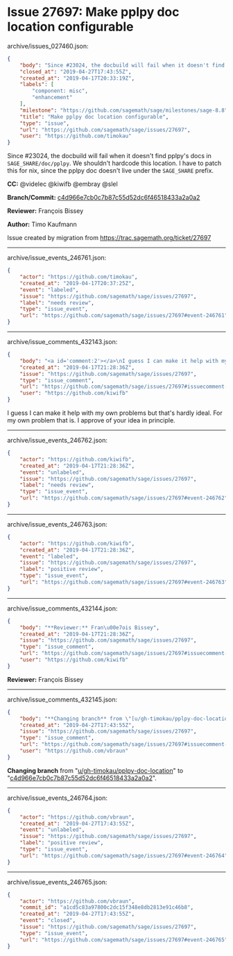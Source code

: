 # Issue 27697: Make pplpy doc location configurable

archive/issues_027460.json:
```json
{
    "body": "Since #23024, the docbuild will fail when it doesn't find pplpy's docs in `SAGE_SHARE/doc/pplpy`. We shouldn't hardcode this location. I have to patch this for nix, since the pplpy doc doesn't live under the `SAGE_SHARE` prefix.\n\n\n**CC:**  @videlec @kiwifb @embray @slel\n\n**Branch/Commit:** [c4d966e7cb0c7b87c55d52dc6f46518433a2a0a2](https://github.com/sagemath/sagetrac-mirror/commit/c4d966e7cb0c7b87c55d52dc6f46518433a2a0a2)\n\n**Reviewer:** Fran\u00e7ois Bissey\n\n**Author:** Timo Kaufmann\n\nIssue created by migration from https://trac.sagemath.org/ticket/27697\n\n",
    "closed_at": "2019-04-27T17:43:55Z",
    "created_at": "2019-04-17T20:33:19Z",
    "labels": [
        "component: misc",
        "enhancement"
    ],
    "milestone": "https://github.com/sagemath/sage/milestones/sage-8.8",
    "title": "Make pplpy doc location configurable",
    "type": "issue",
    "url": "https://github.com/sagemath/sage/issues/27697",
    "user": "https://github.com/timokau"
}
```
Since #23024, the docbuild will fail when it doesn't find pplpy's docs in `SAGE_SHARE/doc/pplpy`. We shouldn't hardcode this location. I have to patch this for nix, since the pplpy doc doesn't live under the `SAGE_SHARE` prefix.


**CC:**  @videlec @kiwifb @embray @slel

**Branch/Commit:** [c4d966e7cb0c7b87c55d52dc6f46518433a2a0a2](https://github.com/sagemath/sagetrac-mirror/commit/c4d966e7cb0c7b87c55d52dc6f46518433a2a0a2)

**Reviewer:** François Bissey

**Author:** Timo Kaufmann

Issue created by migration from https://trac.sagemath.org/ticket/27697





---

archive/issue_events_246761.json:
```json
{
    "actor": "https://github.com/timokau",
    "created_at": "2019-04-17T20:37:25Z",
    "event": "labeled",
    "issue": "https://github.com/sagemath/sage/issues/27697",
    "label": "needs review",
    "type": "issue_event",
    "url": "https://github.com/sagemath/sage/issues/27697#event-246761"
}
```



---

archive/issue_comments_432143.json:
```json
{
    "body": "<a id='comment:2'></a>\nI guess I can make it help with my own problems but that's hardly ideal. For my own problem that is. I approve of your idea in principle.",
    "created_at": "2019-04-17T21:28:36Z",
    "issue": "https://github.com/sagemath/sage/issues/27697",
    "type": "issue_comment",
    "url": "https://github.com/sagemath/sage/issues/27697#issuecomment-432143",
    "user": "https://github.com/kiwifb"
}
```

<a id='comment:2'></a>
I guess I can make it help with my own problems but that's hardly ideal. For my own problem that is. I approve of your idea in principle.



---

archive/issue_events_246762.json:
```json
{
    "actor": "https://github.com/kiwifb",
    "created_at": "2019-04-17T21:28:36Z",
    "event": "unlabeled",
    "issue": "https://github.com/sagemath/sage/issues/27697",
    "label": "needs review",
    "type": "issue_event",
    "url": "https://github.com/sagemath/sage/issues/27697#event-246762"
}
```



---

archive/issue_events_246763.json:
```json
{
    "actor": "https://github.com/kiwifb",
    "created_at": "2019-04-17T21:28:36Z",
    "event": "labeled",
    "issue": "https://github.com/sagemath/sage/issues/27697",
    "label": "positive review",
    "type": "issue_event",
    "url": "https://github.com/sagemath/sage/issues/27697#event-246763"
}
```



---

archive/issue_comments_432144.json:
```json
{
    "body": "**Reviewer:** Fran\u00e7ois Bissey",
    "created_at": "2019-04-17T21:28:36Z",
    "issue": "https://github.com/sagemath/sage/issues/27697",
    "type": "issue_comment",
    "url": "https://github.com/sagemath/sage/issues/27697#issuecomment-432144",
    "user": "https://github.com/kiwifb"
}
```

**Reviewer:** François Bissey



---

archive/issue_comments_432145.json:
```json
{
    "body": "**Changing branch** from \"[u/gh-timokau/pplpy-doc-location](https://github.com/sagemath/sagetrac-mirror/tree/u/gh-timokau/pplpy-doc-location)\" to \"[c4d966e7cb0c7b87c55d52dc6f46518433a2a0a2](https://github.com/sagemath/sagetrac-mirror/commit/c4d966e7cb0c7b87c55d52dc6f46518433a2a0a2)\".",
    "created_at": "2019-04-27T17:43:55Z",
    "issue": "https://github.com/sagemath/sage/issues/27697",
    "type": "issue_comment",
    "url": "https://github.com/sagemath/sage/issues/27697#issuecomment-432145",
    "user": "https://github.com/vbraun"
}
```

**Changing branch** from "[u/gh-timokau/pplpy-doc-location](https://github.com/sagemath/sagetrac-mirror/tree/u/gh-timokau/pplpy-doc-location)" to "[c4d966e7cb0c7b87c55d52dc6f46518433a2a0a2](https://github.com/sagemath/sagetrac-mirror/commit/c4d966e7cb0c7b87c55d52dc6f46518433a2a0a2)".



---

archive/issue_events_246764.json:
```json
{
    "actor": "https://github.com/vbraun",
    "created_at": "2019-04-27T17:43:55Z",
    "event": "unlabeled",
    "issue": "https://github.com/sagemath/sage/issues/27697",
    "label": "positive review",
    "type": "issue_event",
    "url": "https://github.com/sagemath/sage/issues/27697#event-246764"
}
```



---

archive/issue_events_246765.json:
```json
{
    "actor": "https://github.com/vbraun",
    "commit_id": "a1cd5c83a97800c2dc15f348e8db2813e91c46b8",
    "created_at": "2019-04-27T17:43:55Z",
    "event": "closed",
    "issue": "https://github.com/sagemath/sage/issues/27697",
    "type": "issue_event",
    "url": "https://github.com/sagemath/sage/issues/27697#event-246765"
}
```
